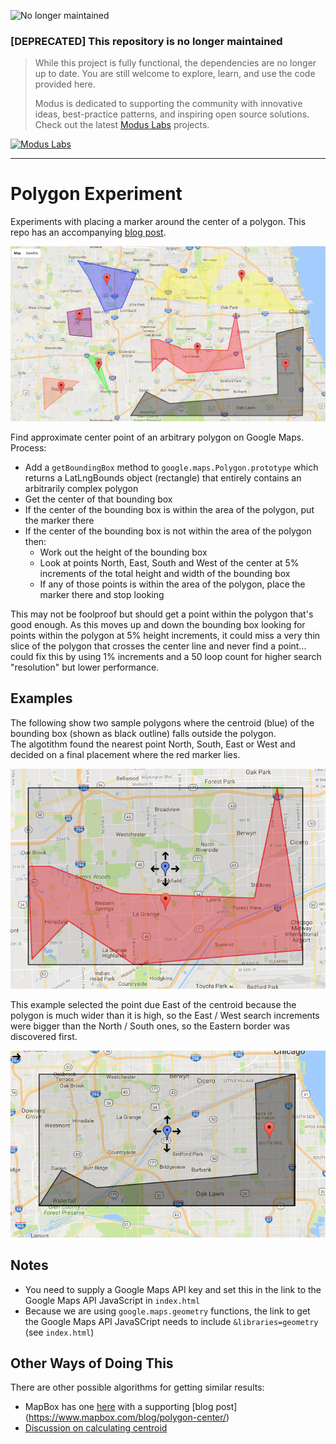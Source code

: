 ![No longer maintained](https://img.shields.io/badge/Maintenance-OFF-red.svg)
### [DEPRECATED] This repository is no longer maintained
> While this project is fully functional, the dependencies are no longer up to date. You are still welcome to explore, learn, and use the code provided here.
>
> Modus is dedicated to supporting the community with innovative ideas, best-practice patterns, and inspiring open source solutions. Check out the latest [Modus Labs](https://labs.moduscreate.com?utm_source=github&utm_medium=readme&utm_campaign=deprecated) projects.

[![Modus Labs](https://res.cloudinary.com/modus-labs/image/upload/h_80/v1531492623/labs/logo-black.png)](https://labs.moduscreate.com?utm_source=github&utm_medium=readme&utm_campaign=deprecated)

---

# Polygon Experiment

Experiments with placing a marker around the center of a polygon.  This repo has an accompanying [blog post](http://moduscreate.com/placing-markers-inside-polygons-with-google-maps/).

![demo](screenshot.png)

Find approximate center point of an arbitrary polygon on Google Maps.  Process:

* Add a `getBoundingBox` method to `google.maps.Polygon.prototype` which returns a LatLngBounds object (rectangle) that entirely contains an arbitrarily complex polygon
* Get the center of that bounding box
* If the center of the bounding box is within the area of the polygon, put the marker there
* If the center of the bounding box is not within the area of the polygon then:
	* Work out the height of the bounding box
	* Look at points North, East, South and West of the center at 5% increments of the total height and width of the bounding box
	* If any of those points is within the area of the polygon, place the marker there and stop looking

This may not be foolproof but should get a point within the polygon that's good enough.  As this moves up and down the bounding box 
looking for points within the polygon at 5% height increments, it could miss a very thin slice of the polygon that crosses the 
center line and never find a point... could fix this by using 1% increments and a 50 loop count for higher search "resolution" 
but lower performance.

## Examples

The following show two sample polygons where the centroid (blue) of the bounding box (shown as black outline) falls outside the polygon.  
The algotithm found the nearest point North, South, East or West and decided on a final placement where the red marker lies.

![demo1](demo1.png)

This example selected the point due East of the centroid because the polygon is much wider than it is high, so the East / West search 
increments were bigger than the North / South ones, so the Eastern border was discovered first.

![demo2](demo2.png)

## Notes

* You need to supply a Google Maps API key and set this in the link to the Google Maps API JavaScript in `index.html`
* Because we are using `google.maps.geometry` functions, the link to get the Google Maps API JavaSCript needs to include `&libraries=geometry` (see `index.html`)

## Other Ways of Doing This

There are other possible algorithms for getting similar results:

* MapBox has one [here](https://github.com/mapbox/polylabel/blob/master/index.js) with a supporting [blog post]		(https://www.mapbox.com/blog/polygon-center/)
* [Discussion on calculating centroid](http://mathcentral.uregina.ca/qq/database/qq.09.07/h/david7.html)
